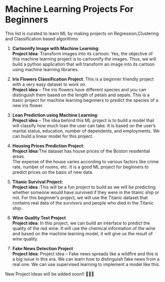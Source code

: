 # Machine Learning Projects For Beginners

This list is curated to learn ML by making projects on Regression,Clustering and Classification based algorithms

1. **Cartoonify Image with Machine Learning**: <br>
**Project Idea**: Transform images into its cartoon. Yes, the objective of this machine learning project is to cartoonify the images. 
Thus, we will build a python application that will transform an image into its cartoon using machine learning libraries.

2. **Iris Flowers Classification Project**:
This is a beginner friendly project with a very easy dataset to work on. <br>
**Project idea** – The iris flowers have different species and you can distinguish them based on the length of petals and sepals. 
This is a basic project for machine learning beginners to predict the species of a new iris flower.

3. **Loan Prediction using Machine Learning**: <br>
**Project idea** – The idea behind this ML project is to build a model that will classify how much loan the user can take. 
It is based on the user’s marital status, education, number of dependents, and employments. We can build a linear model for this project.

4. **Housing Prices Prediction Project**: <br>
**Project Idea**:The dataset has house prices of the Boston residential areas. <br>The expense of the house varies according to various factors like crime rate, number of rooms, etc. 
It is a good ML project for beginners to predict prices on the basis of new data.

5. **Titanic Survival Project:** <br>
**Project idea** :This will be a fun project to build as we will be predicting whether someone would have survived if they were in the titanic ship or not. For this beginner’s project, 
we will use the Titanic dataset that contains real data of the survivors and people who died in the Titanic ship.

6. **Wine Quality Test Project** <br>
**Project idea**: In this project, we can build an interface to predict the quality of the red wine. It will use the chemical information of the wine and based on 
the machine learning model, it will give us the result of wine quality.

7. **Fake News Detection Project**<br>
**Project Idea**: Project idea – Fake news spreads like a wildfire and this is a big issue in this era. We can learn how to distinguish fake news from a real one. 
We can use supervised learning to implement a model like this.


New Project Ideas will be added soon!! 🔔🔔🔔

